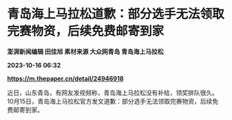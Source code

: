 # 青岛海上马拉松道歉：部分选手无法领取完赛物资，后续免费邮寄到家
**澎湃新闻编辑 田佳旭 素材来源 大众网青岛 青岛海上马拉松**

**2023-10-16 06:32**

**https://m.thepaper.cn/detail/24946918**

近日，山东青岛，有网友发视频称，青岛海上马拉松没有补给，领奖排队很久。10月15日，青岛海上马拉松官方发文道歉：部分选手无法领取完赛物资，后续免费邮寄到家。